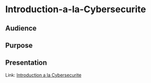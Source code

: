 # Introduction-a-la-Cybersecurite

## Audience

## Purpose

## Presentation
Link: <a href="https://github.com/linceBLA/Introduction-a-la-Cybersecurite/blob/main/Introduction%20%C3%A0%20la%20cybersecurit%C3%A9%20-%20r%C3%A9flexes%20%C3%A0%20%20avoir.pdf">Introduction a la Cybersecurite<a/>
